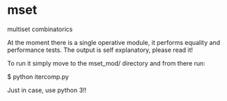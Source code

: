 # mset
multiset combinatorics


At the moment there is a single operative module, it performs equality
and performance tests. The output is self explanatory, please read it!

To run it simply move to the mset_mod/ directory and from there run:

$ python itercomp.py

Just in case, use python 3!!